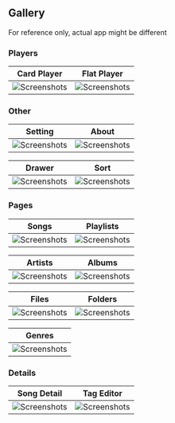 ## Gallery

For reference only, actual app might be different

### Players

|                                            Card Player                                             |                                            Flat Player                                             |
|:--------------------------------------------------------------------------------------------------:|:--------------------------------------------------------------------------------------------------:|
| ![Screenshots](../fastlane/metadata/android/en-US/images/phoneScreenshots/CardPlayer.jpg?raw=true) | ![Screenshots](../fastlane/metadata/android/en-US/images/phoneScreenshots/FlatPlayer.jpg?raw=true) |

### Other

|                                             Setting                                              |                                             About                                             |
|:------------------------------------------------------------------------------------------------:|:---------------------------------------------------------------------------------------------:|
| ![Screenshots](../fastlane/metadata/android/en-US/images/phoneScreenshots/Settings.jpg?raw=true) | ![Screenshots](../fastlane/metadata/android/en-US/images/phoneScreenshots/About.jpg?raw=true) |

|                                             Drawer                                             |                                               Sort                                                |
|:----------------------------------------------------------------------------------------------:|:-------------------------------------------------------------------------------------------------:|
| ![Screenshots](../fastlane/metadata/android/en-US/images/phoneScreenshots/Drawer.jpg?raw=true) | ![Screenshots](../fastlane/metadata/android/en-US/images/phoneScreenshots/SortOrder.jpg?raw=true) |

### Pages

|                                               Songs                                               |                                               Playlists                                               |
|:-------------------------------------------------------------------------------------------------:|:-----------------------------------------------------------------------------------------------------:|
| ![Screenshots](../fastlane/metadata/android/en-US/images/phoneScreenshots/SongsPage.jpg?raw=true) | ![Screenshots](../fastlane/metadata/android/en-US/images/phoneScreenshots/PlaylistsPage.jpg?raw=true) |

|                                               Artists                                               |                                               Albums                                               |
|:---------------------------------------------------------------------------------------------------:|:--------------------------------------------------------------------------------------------------:|
| ![Screenshots](../fastlane/metadata/android/en-US/images/phoneScreenshots/ArtistsPage.jpg?raw=true) | ![Screenshots](../fastlane/metadata/android/en-US/images/phoneScreenshots/AlbumsPage.jpg?raw=true) |

|                                               Files                                               |                                               Folders                                               |
|:-------------------------------------------------------------------------------------------------:|:---------------------------------------------------------------------------------------------------:|
| ![Screenshots](../fastlane/metadata/android/en-US/images/phoneScreenshots/FilesPage.jpg?raw=true) | ![Screenshots](../fastlane/metadata/android/en-US/images/phoneScreenshots/FoldersPage.jpg?raw=true) |

|                                               Genres                                               |
|:--------------------------------------------------------------------------------------------------:|
| ![Screenshots](../fastlane/metadata/android/en-US/images/phoneScreenshots/GenresPage.jpg?raw=true) |

### Details

|                                            Song Detail                                             |                                            Tag Editor                                             |
|:--------------------------------------------------------------------------------------------------:|:-------------------------------------------------------------------------------------------------:|
| ![Screenshots](../fastlane/metadata/android/en-US/images/phoneScreenshots/SongDetail.jpg?raw=true) | ![Screenshots](../fastlane/metadata/android/en-US/images/phoneScreenshots/TagEditor.jpg?raw=true) |
